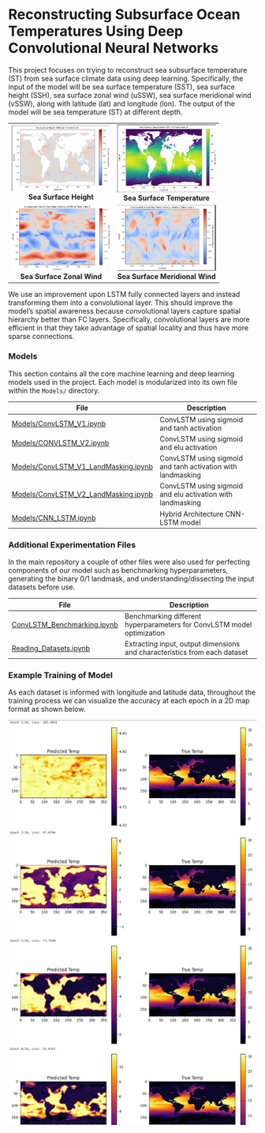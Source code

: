 # Reconstructing Subsurface Ocean Temperatures Using Deep Convolutional Neural Networks

This project focuses on trying to reconstruct sea subsurface temperature (ST) from sea surface climate data using deep learning. Specifically, the input of the model will be sea surface temperature (SST), sea surface height (SSH), sea surface zonal wind (uSSW), sea surface meridional wind (vSSW), along with latitude (lat) and longitude (lon). The output of the model will be sea temperature (ST) at different depth.

<table>
  <tr>
    <td align="center">
      <img src="Visualizations/Sea_Surface_Height.png" alt="Sea Surface Height" width="200"><br>
      <strong>Sea Surface Height</strong>
    </td>
    <td align="center">
      <img src="Visualizations/Sea_Surface_Temperature.png" alt="Sea Surface Temperature" width="200"><br>
      <strong>Sea Surface Temperature</strong>
    </td>
  </tr>
  <tr>
    <td align="center">
      <img src="Visualizations/uSSW.png" alt="Sea Surface Zonal Wind" width="200"><br>
      <strong>Sea Surface Zonal Wind</strong>
    </td>
    <td align="center">
      <img src="Visualizations/vSSW.png" alt="Sea Surface Meridional Wind" width="200"><br>
      <strong>Sea Surface Meridional Wind</strong>
    </td>
  </tr>
</table>


We use an improvement upon LSTM fully connected layers and instead transforming them into a convolutional layer. This should improve the model’s spatial awareness because convolutional layers capture spatial hierarchy better than FC layers. Specifically, convolutional layers are more efficient in that they take advantage of spatial locality and thus have more sparse connections.

### Models
This section contains all the core machine learning and deep learning models used in the project. Each model is modularized into its own file within the `Models/` directory.

| File | Description |
|------|-------------|
| [Models/ConvLSTM_V1.ipynb](Models/ConvLSTM_V1.ipynb) | ConvLSTM using sigmoid and tanh activation |
| [Models/CONVLSTM_V2.ipynb](Models/ConvLSTM_V2.ipynb) | ConvLSTM using sigmoid and elu activation |
| [Models/ConvLSTM_V1_LandMasking.ipynb](Models/ConvLSTM_V1_LandMasking.ipynb) | ConvLSTM using sigmoid and tanh activation with landmasking |
| [Models/ConvLSTM_V2_LandMasking.ipynb](Models/ConvLSTM_V1_LandMasking.ipynb) | ConvLSTM using sigmoid and elu activation with landmasking |
| [Models/CNN_LSTM.ipynb](Models/CNNLSTM.ipynb) | Hybrid Architecture CNN-LSTM model |


### Additional Experimentation Files
In the main repository a couple of other files were also used for perfecting components of our model such as benchmarking hyperparameters, generating the binary 0/1 landmask, and understanding/dissecting the input datasets before use.

| File | Description |
|------|-------------|
| [ConvLSTM_Benchmarking.ipynb](ConvLSTM_Benchmarking.ipynb) | Benchmarking different hyperparameters for ConvLSTM model optimization |
| [Reading_Datasets.ipynb](Reading_Datasets.ipynb) | Extracting input, output dimensions and characteristics from each dataset |


### Example Training of Model
As each dataset is informed with longitude and latitude data, throughout the training process we can visualize the accuracy at each epoch in a 2D map format as shown below.

![alt text](Visualizations/Training_Visual.png)